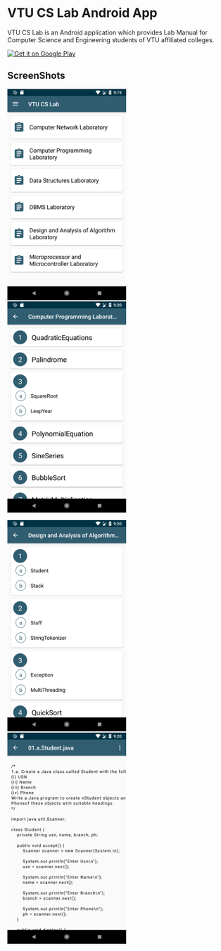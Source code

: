 # VTU CS Lab Android App
VTU CS Lab is an Android application which provides Lab Manual for Computer Science and Engineering students of VTU affiliated colleges.

<a href='https://play.google.com/store/apps/details?id=com.nagpal.shivam.vtucslab&pcampaignid=MKT-Other-global-all-co-prtnr-py-PartBadge-Mar2515-1'><img alt='Get it on Google Play' src='https://play.google.com/intl/en_us/badges/images/generic/en_badge_web_generic.png' width="30%" height="30%"/></a>

## ScreenShots
<img src="./md_assets/01.png" width=270px height=480px> <img src="./md_assets/02.png" width=270px height=480px>

<img src="./md_assets/03.png" width=270px height=480px> <img src="./md_assets/04.png" width=270px height=480px>
